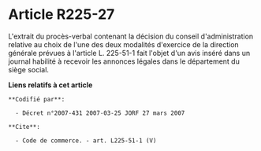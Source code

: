 # Article R225-27

L'extrait du procès-verbal contenant la décision du conseil d'administration relative au choix de l'une des deux modalités
d'exercice de la direction générale prévues à l'article L. 225-51-1 fait l'objet d'un avis inséré dans un journal habilité à
recevoir les annonces légales dans le département du siège social.

**Liens relatifs à cet article**

	**Codifié par**:

	  - Décret n°2007-431 2007-03-25 JORF 27 mars 2007

	**Cite**:

	  - Code de commerce. - art. L225-51-1 (V)
